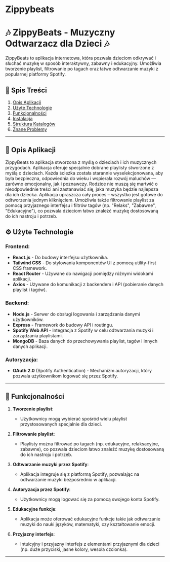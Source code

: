 # Zippybeats

# 🎶 **ZippyBeats - Muzyczny Odtwarzacz dla Dzieci** 🎶

ZippyBeats to aplikacja internetowa, która pozwala dzieciom odkrywać i słuchać muzykę w sposób interaktywny, zabawny i edukacyjny. Umożliwia tworzenie playlist, filtrowanie po tagach oraz łatwe odtwarzanie muzyki z popularnej platformy Spotify.

## 🚀 **Spis Treści**
1. [Opis Aplikacji](#opis-aplikacji)
2. [Użyte Technologie](#użyte-technologie)
3. [Funkcjonalności](#funkcjonalności)
4. [Instalacja](#instalacja)
5. [Struktura Katalogów](#struktura-katalogów)
6. [Znane Problemy](#znane-problemy)

---

## 🎵 **Opis Aplikacji**

ZippyBeats to aplikacja stworzona z myślą o dzieciach i ich muzycznych przygodach.
Aplikacja oferuje specjalnie dobrane playlisty stworzone z myślą o dzieciach. Każda ścieżka została starannie wyselekcjonowana, aby była bezpieczna, odpowiednia do wieku i wspierała rozwój maluchów — zarówno emocjonalny, jak i poznawczy. Rodzice nie muszą się martwić o nieodpowiednie treści ani zastanawiać się, jaka muzyka będzie najlepsza dla ich dziecka. Aplikacja upraszcza cały proces – wszystko jest gotowe do odtworzenia jednym kliknięciem.
Umożliwia także filtrowanie playlist za pomocą przyjaznego interfejsu i filtrów tagów (np. "Relaks", "Zabawne", "Edukacyjne"), co pozwala dzieciom łatwo znaleźć muzykę dostosowaną do ich nastroju i potrzeb.

## ⚙️ **Użyte Technologie**

### Frontend:
- **React.js** - Do budowy interfejsu użytkownika.
- **Tailwind CSS** - Do stylowania komponentów UI z pomocą utility-first CSS framework.
- **React Router** - Używane do nawigacji pomiędzy różnymi widokami aplikacji.
- **Axios** - Używane do komunikacji z backendem i API (pobieranie danych playlist i tagów).

### Backend:
- **Node.js** - Serwer do obsługi logowania i zarządzania danymi użytkowników.
- **Express** - Framework do budowy API i routingu.
- **Spotify Web API** - Integracja z Spotify w celu odtwarzania muzyki i zarządzania playlistami.
- **MongoDB** - Baza danych do przechowywania playlist, tagów i innych danych aplikacji.

### Autoryzacja:
- **OAuth 2.0** (Spotify Authentication) - Mechanizm autoryzacji, który pozwala użytkownikom logować się przez Spotify.

---

## 🔧 **Funkcjonalności**

1. **Tworzenie playlist**:
   - Użytkownicy mogą wybierać spośród wielu playlist przystosowanych specjalnie dla dzieci.
   
2. **Filtrowanie playlist**:
   - Playlisty można filtrować po tagach (np. edukacyjne, relaksacyjne, zabawne), co pozwala dzieciom łatwo znaleźć muzykę dostosowaną do ich nastroju i potrzeb.
   
3. **Odtwarzanie muzyki przez Spotify**:
   - Aplikacja integruje się z platformą Spotify, pozwalając na odtwarzanie muzyki bezpośrednio w aplikacji.
   
4. **Autoryzacja przez Spotify**:
   - Użytkownicy mogą logować się za pomocą swojego konta Spotify.

5. **Edukacyjne funkcje**:
   - Aplikacja może oferować edukacyjne funkcje takie jak odtwarzanie muzyki do nauki języków, matematyki, czy kształtowanie emocji.

6. **Przyjazny interfejs**:
   - Intuicyjny i przyjazny interfejs z elementami przyjaznymi dla dzieci (np. duże przyciski, jasne kolory, wesoła czcionka).

---


